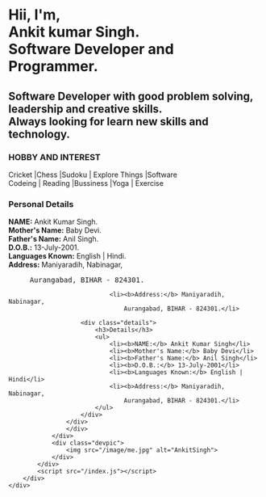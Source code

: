 <!--  Brief introduction. -->
 <h1>Hii, I'm,<br>
 Ankit kumar Singh.<br>
 Software Developer and Programmer.
</h1>
<h2>Software Developer with good problem solving, leadership and creative skills.<br>
Always looking for learn new skills and technology.</h2>

<!-- Hobby and Interset -->                                         
<h3>HOBBY AND INTEREST</h3>                                       
Cricket |Chess |Sudoku | Explore Things |Software  <br>           
Codeing | Reading |Bussiness |Yoga | Exercise 
 
 <Personal Details>
 <h3>Personal Details</h3>
 <b>NAME:</b> Ankit Kumar Singh.<br>
 <b>Mother's Name:</b> Baby Devi.<br>
 <b>Father's Name:</b> Anil Singh.<br>
 <b>D.O.B.:</b> 13-July-2001.<br>
 <b>Languages Known:</b> English | Hindi.<br>
 <b>Address:</b> Maniyaradih, Nabinagar, 
 <br><pre>     Aurangabad, BIHAR - 824301.</pre>
                        
                                  
                                 
                                  
                                <li><b>Address:</b> Maniyaradih, Nabinagar, 
                                    Aurangabad, BIHAR - 824301.</li> 

                        <div class="details">
                            <h3>Details</h3>
                            <ul>  
                                <li><b>NAME:</b> Ankit Kumar Singh</li>  
                                <li><b>Mother's Name:</b> Baby Devi</li>  
                                <li><b>Father's Name:</b> Anil Singh</li>  
                                <li><b>D.O.B.:</b> 13-July-2001</li> 
                                <li><b>Languages Known:</b> English | Hindi</li>  
                                <li><b>Address:</b> Maniyaradih, Nabinagar, 
                                    Aurangabad, BIHAR - 824301.</li> 
                            </ul> 
                        </div>
                    </div>
                    </div>
                </div>
                <div class="devpic">
                    <img src="/image/me.jpg" alt="AnkitSingh">
                </div>
            </div>
            <script src="/index.js"></script>     
        </div>
    </div>

</body>
</html>
